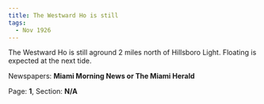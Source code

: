 ```yaml
---  
title: The Westward Ho is still  
tags:  
  - Nov 1926  
---  
```

  
The Westward Ho is still aground 2 miles north of Hillsboro Light. Floating is expected at the next tide.  
  
Newspapers: **Miami Morning News or The Miami Herald**  
  
Page: **1**, Section: **N/A** 

